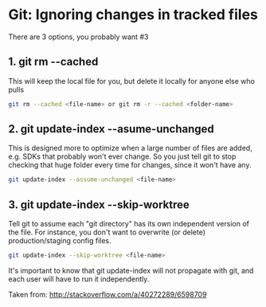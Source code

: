 # Git: Ignoring changes in tracked files

There are 3 options, you probably want #3

## 1. git rm --cached

This will keep the local file for you, but delete it locally for anyone else who pulls

```bash
git rm --cached <file-name> or git rm -r --cached <folder-name>
```

## 2. git update-index --asume-unchanged

This is designed more to optimize when a large number of files are added, e.g. SDKs that probably won't ever change. So you just tell git to stop checking that huge folder every time for changes, since it won't have any.

```bash
git update-index --assume-unchanged <file-name>
```

## 3. git update-index --skip-worktree

Tell git to assume each "git directory" has its own independent version of the file. For instance, you don't want to overwrite (or delete) production/staging config files.

```bash
git update-index --skip-worktree <file-name>
```

It's important to know that git update-index will not propagate with git,
and each user will have to run it independently.

Taken from: http://stackoverflow.com/a/40272289/6598709
